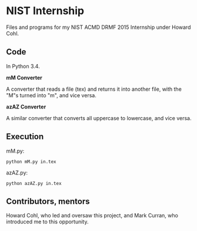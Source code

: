 #  NIST Internship
Files and programs for my NIST ACMD DRMF 2015 Internship under Howard Cohl.

## Code
In Python 3.4.

**mM Converter**

A converter that reads a file (tex) and returns it into another file, with the "M"s turned into "m", and vice versa.

**azAZ Converter**

A similar converter that converts all uppercase to lowercase, and vice versa.

## Execution
mM.py:
```
python mM.py in.tex
```

azAZ.py:
```
python azAZ.py in.tex
```

## Contributors, mentors
Howard Cohl, who led and oversaw this project, and Mark Curran, who introduced me to this opportunity.
